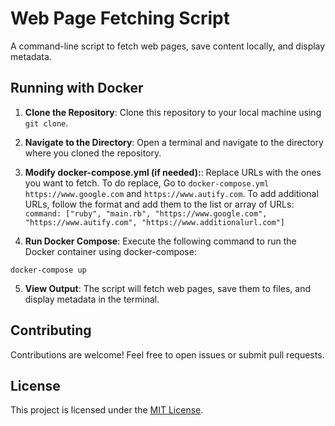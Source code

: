 # Web Page Fetching Script

A command-line script to fetch web pages, save content locally, and display metadata.

## Running with Docker

1. **Clone the Repository**: Clone this repository to your local machine using `git clone`.

2. **Navigate to the Directory**: Open a terminal and navigate to the directory where you cloned the repository.

3. **Modify docker-compose.yml (if needed):**:  Replace URLs with the ones you want to fetch. To do replace, 
   Go to `docker-compose.yml` `https://www.google.com` and `https://www.autify.com`. To add additional URLs, follow the format and add them to the list or array of URLs:
   `command: ["ruby", "main.rb", "https://www.google.com", "https://www.autify.com", "https://www.additionalurl.com"]`

4. **Run Docker Compose**: Execute the following command to run the Docker container using docker-compose:
```
docker-compose up
```
5. **View Output**: The script will fetch web pages, save them to files, and display metadata in the terminal.

## Contributing

Contributions are welcome! Feel free to open issues or submit pull requests.

## License

This project is licensed under the [MIT License](LICENSE).

